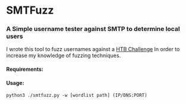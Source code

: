 # SMTFuzz
### A Simple username tester against SMTP to determine local users
I wrote this tool to fuzz usernames against a [HTB Challenge](https://github.com/e-war/Writeups/tree/master/HackTheBox/Trick) In order to increase my knowledge of fuzzing techniques.

#### Requirements:



#### Usage:
`python3 ./smtfuzz.py -w [wordlist path] (IP/DNS:PORT)`